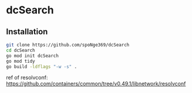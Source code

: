 # dcSearch

## Installation
```bash
git clone https://github.com/spoNge369/dcSearch
cd dcSearch
go mod init dcSearch
go mod tidy
go build -ldflags "-w -s" .
```
ref of resolvconf: https://github.com/containers/common/tree/v0.49.1/libnetwork/resolvconf
